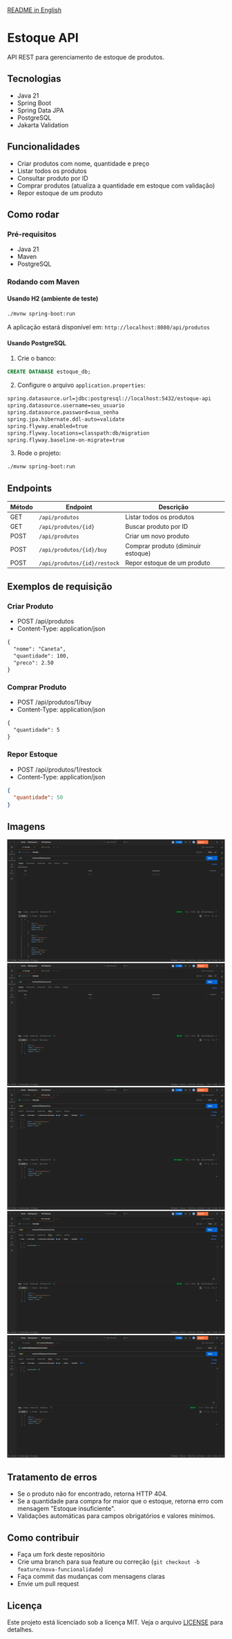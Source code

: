 [README in English](README-en.md)

# Estoque API

API REST para gerenciamento de estoque de produtos.

## Tecnologias

- Java 21
- Spring Boot
- Spring Data JPA
- PostgreSQL
- Jakarta Validation

## Funcionalidades

- Criar produtos com nome, quantidade e preço
- Listar todos os produtos
- Consultar produto por ID
- Comprar produtos (atualiza a quantidade em estoque com validação)
- Repor estoque de um produto

## Como rodar

### Pré-requisitos

- Java 21
- Maven
- PostgreSQL

### Rodando com Maven

#### Usando H2 (ambiente de teste)
```bash
./mvnw spring-boot:run
```
A aplicação estará disponível em: `http://localhost:8080/api/produtos`

#### Usando PostgreSQL
1. Crie o banco:
```sql
CREATE DATABASE estoque_db;
```

2. Configure o arquivo `application.properties`:
```properties
spring.datasource.url=jdbc:postgresql://localhost:5432/estoque-api
spring.datasource.username=seu_usuario
spring.datasource.password=sua_senha
spring.jpa.hibernate.ddl-auto=validate
spring.flyway.enabled=true
spring.flyway.locations=classpath:db/migration
spring.flyway.baseline-on-migrate=true
```

3. Rode o projeto:
```bash
./mvnw spring-boot:run
```

## Endpoints

| Método | Endpoint                     | Descrição                          |
|--------|------------------------------|------------------------------------|
| GET    | `/api/produtos`              | Listar todos os produtos           |
| GET    | `/api/produtos/{id}`         | Buscar produto por ID              |
| POST   | `/api/produtos`              | Criar um novo produto              |
| POST   | `/api/produtos/{id}/buy`     | Comprar produto (diminuir estoque) |
| POST   | `/api/produtos/{id}/restock` | Repor estoque de um produto        |

## Exemplos de requisição

### Criar Produto

- POST /api/produtos
- Content-Type: application/json

```http
{
  "nome": "Caneta",
  "quantidade": 100,
  "preco": 2.50
}
```

### Comprar Produto

- POST /api/produtos/1/buy
- Content-Type: application/json
```http
{
  "quantidade": 5
}
```
### Repor Estoque

- POST /api/produtos/1/restock
- Content-Type: application/json
```json
{
  "quantidade": 50
}
```

## Imagens

![Lista de produtos](imagens/List-Products.jpeg)
![Pesquisa de produto por ID](imagens/List-Product-ID.jpeg)
![Criação de produtos](imagens/Create-Product.jpeg)
![Compra de produto](imagens/Buy-Product.jpeg)
![Restock de produto](imagens/Restock-Product.jpeg)

## Tratamento de erros

- Se o produto não for encontrado, retorna HTTP 404.
- Se a quantidade para compra for maior que o estoque, retorna erro com mensagem "Estoque insuficiente".
- Validações automáticas para campos obrigatórios e valores mínimos.

## Como contribuir

- Faça um fork deste repositório
- Crie uma branch para sua feature ou correção (`git checkout -b feature/nova-funcionalidade`)
- Faça commit das mudanças com mensagens claras
- Envie um pull request

## Licença

Este projeto está licenciado sob a licença MIT. Veja o arquivo [LICENSE](LICENSE) para detalhes.
